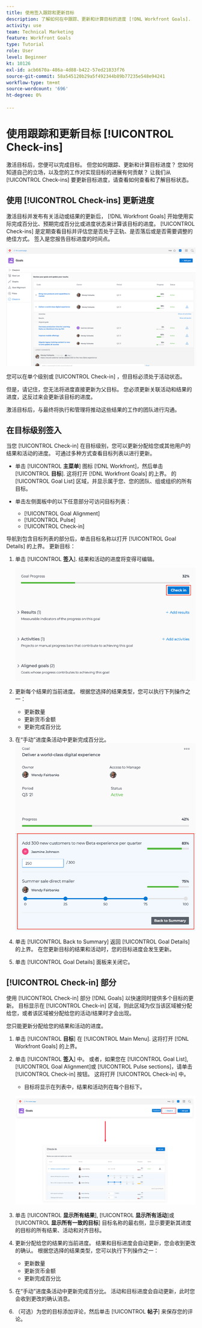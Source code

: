 ```yaml
---
title: 使用签入跟踪和更新目标
description: 了解如何在中跟踪、更新和计算目标的进度 [!DNL Workfront Goals].
activity: use
team: Technical Marketing
feature: Workfront Goals
type: Tutorial
role: User
level: Beginner
kt: 10126
exl-id: acb6670a-486a-4d88-b422-57ed21833f76
source-git-commit: 58a545120b29a5f492344b89b77235e548e94241
workflow-type: tm+mt
source-wordcount: '696'
ht-degree: 0%

---
```


# 使用跟踪和更新目标 [!UICONTROL Check-ins]

激活目标后，您便可以完成目标。 但您如何跟踪、更新和计算目标进度？ 您如何知道自己的立场，以及您的工作对实现目标的进展有何贡献？ 让我们从 [!UICONTROL Check-ins] 要更新目标进度，请查看如何查看和了解目标状态。

## 使用 [!UICONTROL Check-ins] 更新进度

激活目标并发布有关活动或结果的更新后， [!DNL Workfront Goals] 开始使用实际完成百分比、预期完成百分比或进度状态来计算该目标的进度。 [!UICONTROL Check-ins] 是定期查看目标并评估您是否处于正轨、是否落后或是否需要调整的绝佳方式。 签入是您报告目标进度的时间点。

![屏幕截图 [!UICONTROL Check-ins] 区域 [!DNL Workfront Goals]](assets/09-workfront-goals-check-ins.png)

您可以在单个级别或 [!UICONTROL Check-in] ，但目标必须处于活动状态。

但是，请记住，您无法将进度直接更新为父目标。 您必须更新关联活动和结果的进度，这反过来会更新该目标的进度。

激活目标后，与最终将执行和管理将推动这些结果的工作的团队进行沟通。

## 在目标级别签入

当您 [!UICONTROL Check-in] 在目标级别，您可以更新分配给您或其他用户的结果和活动的进度。 可通过多种方式查看目标列表以进行更新。

* 单击 [!UICONTROL **主菜单**] 图标 [!DNL Workfront]，然后单击 [!UICONTROL **目标**]. 这将打开 [!DNL Workfront Goals] 的上界。 的 [!UICONTROL Goal List] 区域，并显示属于您、您的团队、组或组织的所有目标。
* 单击左侧面板中的以下任意部分可访问目标列表：

   * [!UICONTROL Goal Alignment]
   * [!UICONTROL Pulse]
   * [!UICONTROL Check-in]

导航到包含目标列表的部分后，单击目标名称以打开 [!UICONTROL Goal Details] 的上界。 更新目标：

1. 单击 [!UICONTROL **签入**]. 结果和活动的进度将变得可编辑。

   ![屏幕截图 [!UICONTROL Check in] 按钮 [!DNL Workfront Goals]](assets/10-workfront-goals-check-in-goal-level.png)

1. 更新每个结果的当前进度。 根据您选择的结果类型，您可以执行下列操作之一：

   * 更新数量
   * 更新货币金额
   * 更新完成百分比

1. 在“手动”进度条活动中更新完成百分比。
   ![屏幕截图 [!UICONTROL Goal Detials] 面板 [!DNL Workfront Goals]](assets/11-workfront-goals-goal-level-update-result-and-activity.png)

1. 单击 [!UICONTROL Back to Summary] 返回 [!UICONTROL Goal Details] 的上界。 在您更新目标的结果和活动时，您的目标进度会发生更新。

1. 单击 [!UICONTROL Goal Details] 面板来关闭它。

## [!UICONTROL Check-in] 部分

使用 [!UICONTROL Check-in] 部分 [!DNL Goals] 以快速同时提供多个目标的更新。 目标显示在 [!UICONTROL Check-in] 区域，则此区域为仅当该区域被分配给您，或者该区域被分配给您的活动/结果时才会出现。

您只能更新分配给您的结果和活动的进度。

1. 单击 [!UICONTROL **目标**] 在 [!UICONTROL Main Menu]. 这将打开 [!DNL Workfront Goals] 的上界。

1. 单击 [!UICONTROL **签入**] 中。 或者，如果您在 [!UICONTROL Goal List], [!UICONTROL Goal Alignment]或 [!UICONTROL Pulse sections]，请单击 [!UICONTROL Check-in] 按钮。 这将打开 [!UICONTROL Check-in] 中。
   * 目标将显示在列表中，结果和活动列在每个目标下。

   ![屏幕截图 [!UICONTROL Check-in] 按钮和部分 [!DNL Workfront Goals]](assets/12-workfront-goals-check-in-section-merged.jpeg)

1. 单击 [!UICONTROL **显示所有结果**], [!UICONTROL **显示所有活动**]&#x200B;或 [!UICONTROL **显示所有一致的目标**] 目标名称的最右侧，显示要更新其进度的目标的所有结果、活动和对齐目标。

1. 更新分配给您的结果的当前进度。 结果和目标进度会自动更新，您会收到更改的确认。 根据您选择的结果类型，您可以执行下列操作之一：

   * 更新数量
   * 更新货币金额
   * 更新完成百分比

1. 在“手动”进度条活动中更新完成百分比。 活动和目标进度会自动更新，此时您会收到更改的确认消息。

1. （可选）为您的目标添加评论，然后单击 [!UICONTROL **帖子**] 来保存您的评论。
